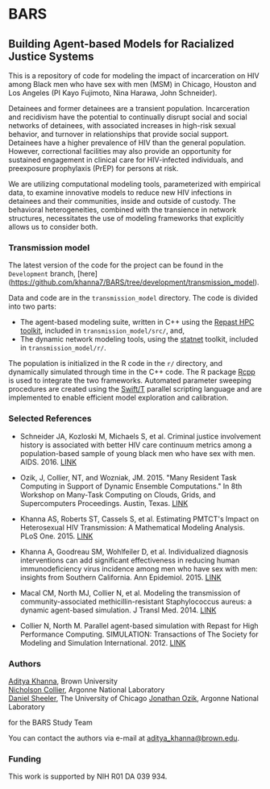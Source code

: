 # BARS
## Building Agent-based Models for Racialized Justice Systems

This is a repository of code for modeling the impact of incarceration on HIV among Black men who have sex with men (MSM) in Chicago, Houston and Los Angeles (PI Kayo Fujimoto, Nina Harawa, John Schneider). 

Detainees and former detainees are a transient population. Incarceration and recidivism have the potential to continually disrupt social and social networks of detainees, with associated increases in high-risk sexual behavior, and turnover in relationships that provide social support. Detainees have a higher prevalence of HIV than the general population. However, correctional facilities may also provide an opportunity for sustained engagement in clinical care for HIV-infected individuals, and preexposure prophylaxis (PrEP) for persons at risk. 

We are utilizing computational modeling tools, parameterized with empirical data, to examine innovative models to reduce new HIV infections in detainees and their communities, inside and outside of custody. The behavioral heterogeneities, combined with the transience in network structures, necessitates the use of modeling frameworks that explicitly allows us to consider both. 

### Transmission model

The latest version of the code for the project can be found in the `Development` branch, [here] (https://github.com/khanna7/BARS/tree/development/transmission_model). 

   Data and code are in the `transmission_model` directory. 
   The code is divided into two parts: 
   
   * The agent-based modeling suite, written in C++ using the [Repast HPC toolkit](https://repast.github.io/repast_hpc.html), included in `transmission_model/src/`, and,
   * The dynamic network modeling tools, using the [statnet](http://www.statnet.org/) toolkit, included in `transmission_model/r/`.  
     
The population is initialized in the R code in the `r/` directory, and dynamically simulated through time in the C++ code. The R package [Rcpp](https://cran.r-project.org/web/packages/Rcpp/index.html) is used to integrate the two frameworks. Automated parameter sweeping procedures are created using the  [Swift/T](http://swift-lang.org/Swift-T/) parallel scripting language and are implemented to enable efficient model exploration and calibration.

### Selected References   

* Schneider JA, Kozloski M, Michaels S, et al. Criminal justice involvement history is associated with better HIV care continuum metrics among a population-based sample of young black men who have sex with men. AIDS. 2016. [LINK](https://www.ncbi.nlm.nih.gov/pubmed/27662544) 

* Ozik, J, Collier, NT, and Wozniak, JM. 2015. "Many Resident Task Computing in Support of Dynamic Ensemble Computations." In 8th Workshop on Many-Task Computing on Clouds, Grids, and Supercomputers Proceedings. Austin, Texas. [LINK](http://datasys.cs.iit.edu/events/MTAGS15/program.html)

* Khanna AS, Roberts ST, Cassels S, et al. Estimating PMTCT's Impact on Heterosexual HIV Transmission: A Mathematical Modeling Analysis. PLoS One. 2015. [LINK](https://www.ncbi.nlm.nih.gov/pubmed/26262889)
   
* Khanna A, Goodreau SM, Wohlfeiler D, et al. Individualized diagnosis interventions can add significant effectiveness in reducing human immunodeficiency virus incidence among men who have sex with men: insights from Southern California. Ann Epidemiol. 2015. [LINK](https://www.ncbi.nlm.nih.gov/pubmed/25453725)   
   
* Macal CM, North MJ, Collier N, et al. Modeling the transmission of community-associated methicillin-resistant Staphylococcus aureus: a dynamic agent-based simulation. J Transl Med. 2014. [LINK](https://www.ncbi.nlm.nih.gov/pubmed/24886400)

* Collier N, North M. Parallel agent-based simulation with Repast for High Performance Computing. SIMULATION: Transactions of The Society for Modeling and Simulation International. 2012. [LINK](http://sim.sagepub.com/content/89/10/1215)  
   

   

### Authors        

   [Aditya Khanna](https://github.com/khanna7), Brown University   
   [Nicholson Collier](https://github.com/ncollier), Argonne National Laboratory    
   [Daniel Sheeler](https://github.com/dsheeler), The University of Chicago
   [Jonathan Ozik](https://github.com/jozik), Argonne National Laboratory   
    
   for the BARS Study Team     
   
   You can contact the authors via
e-mail at <aditya_khanna@brown.edu>. 
  

### Funding
This work is supported by NIH R01 DA 039 934.
